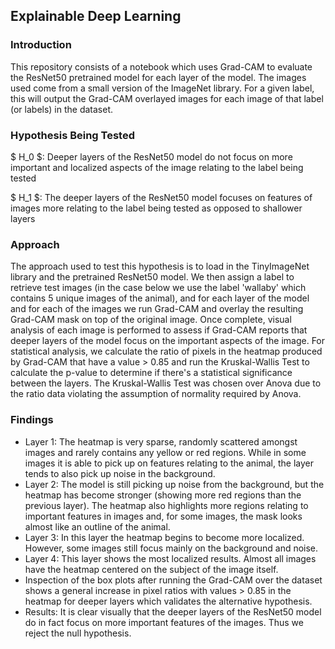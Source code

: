 ## Explainable Deep Learning

### Introduction
This repository consists of a notebook which uses Grad-CAM to evaluate the ResNet50 pretrained model for each layer of the model. The images used come from a small version of the ImageNet library. For a given label, this will output the Grad-CAM overlayed images for each image of that label (or labels) in the dataset.

### Hypothesis Being Tested
$ H_0 $: Deeper layers of the ResNet50 model do not focus on more important and localized aspects of the image relating to the label being tested

$ H_1 $: The deeper layers of the ResNet50 model focuses on features of images more relating to the label being tested as opposed to shallower layers

### Approach
The approach used to test this hypothesis is to load in the TinyImageNet library and the pretrained ResNet50 model. We then assign a label to retrieve test images (in the case below we use the label 'wallaby' which contains 5 unique images of the animal), and for each layer of the model and for each of the images we run Grad-CAM and overlay the resulting Grad-CAM mask on top of the original image. Once complete, visual analysis of each image is performed to assess if Grad-CAM reports that deeper layers of the model focus on the important aspects of the image. For statistical analysis, we calculate the ratio of pixels in the heatmap produced by Grad-CAM that have a value > 0.85 and run the Kruskal-Wallis Test to calculate the p-value to determine if there's a statistical significance between the layers. The Kruskal-Wallis Test was chosen over Anova due to the ratio data violating the assumption of normality required by Anova.

### Findings
- Layer 1: The heatmap is very sparse, randomly scattered amongst images and rarely contains any yellow or red regions. While in some images it is able to pick up on features relating to the animal, the layer tends to also pick up noise in the background.
- Layer 2: The model is still picking up noise from the background, but the heatmap has become stronger (showing more red regions than the previous layer). The heatmap also highlights more regions relating to important features in images and, for some images, the mask looks almost like an outline of the animal. 
- Layer 3: In this layer the heatmap begins to become more localized. However, some images still focus mainly on the background and noise.
- Layer 4: This layer shows the most localized results. Almost all images have the heatmap centered on the subject of the image itself.
- Inspection of the box plots after running the Grad-CAM over the dataset shows a general increase in pixel ratios with values > 0.85 in the heatmap for deeper layers which validates the alternative hypothesis. 
- Results: It is clear visually that the deeper layers of the ResNet50 model do in fact focus on more important features of the images. Thus we reject the null hypothesis.
